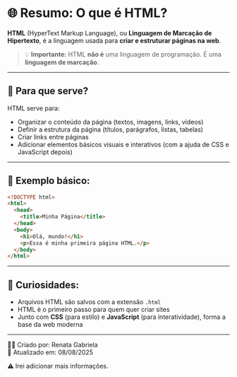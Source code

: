 # 🌐 Resumo: O que é HTML?

**HTML** (HyperText Markup Language), ou **Linguagem de Marcação de Hipertexto**, é a linguagem usada para **criar e estruturar páginas na web**.

> 💡 **Importante:** HTML **não é** uma linguagem de programação. É uma **linguagem de marcação**.

---

## 🧱 Para que serve?

HTML serve para:

- Organizar o conteúdo da página (textos, imagens, links, vídeos)
- Definir a estrutura da página (títulos, parágrafos, listas, tabelas)
- Criar links entre páginas
- Adicionar elementos básicos visuais e interativos (com a ajuda de CSS e JavaScript depois)

---

## 🧩 Exemplo básico:

```html
<!DOCTYPE html>
<html>
  <head>
    <title>Minha Página</title>
  </head>
  <body>
    <h1>Olá, mundo!</h1>
    <p>Essa é minha primeira página HTML.</p>
  </body>
</html>
```

---

## 📌 Curiosidades:

- Arquivos HTML são salvos com a extensão `.html`
- HTML é o primeiro passo para quem quer criar sites
- Junto com **CSS** (para estilo) e **JavaScript** (para interatividade), forma a base da web moderna

---

👩‍💻 Criado por: Renata Gabriela  
📅 Atualizado em: 08/08/2025

⚠️ Irei adicionar mais informações.
